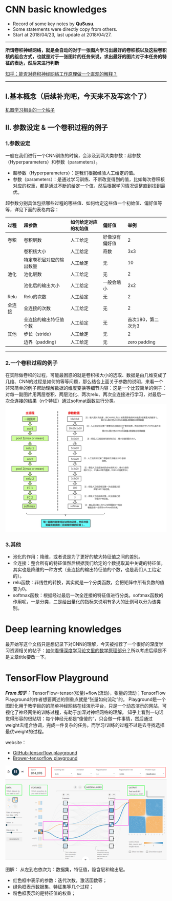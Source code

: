 CNN basic knowledges
==========
- Record of some key notes by **QuSusu**.
- Some statements were directly copy from others.
- Start at 2018/04/23, last update at 2018/04/27.

----
**所谓卷积神经网络，就是会自动的对于一张图片学习出最好的卷积核以及这些卷积核的组合方式，也就是对于一张图片的任务来说，求出最好的图片对于本任务的特征的表达，然后来进行判断** 

[知乎：能否对卷积神经网络工作原理做一个直观的解释？](https://www.zhihu.com/question/39022858)

---

## I.基本概念（后续补充吧，今天来不及写这个了）
[机器学习相关的一个帖子](http://nooverfit.com/wp/category/cnn/)

## II. 参数设定 & 一个卷积过程的例子
### 1.参数设定
一般在我们进行一个CNN训练的时候，会涉及到两大类参数：超参数（Hyperparameters）和参数（parameters）。
- 超参数（Hyperparameters）：是我们根据经验人工给定的值。
- 参数（parameters）：是通过学习训练、不断改变得到的值，比如每次卷积核对应的权重，都是通过不断的给定一个值，然后根据学习情况调整直到找到最优。

超参数分别具体包括哪些过程的哪些值、如何给定这些值一个初始值、偏好值等等，详见下面的表格内容：

|过程|超参数|如何给定对应的初始值|偏好值|举例||
|:---|:---|:---|:---|:---|---|
| 卷积 | 卷积层数 | 人工给定 | 好像没有偏好值 | 2||
|   | 卷积核大小 | 人工给定 | 奇数 | 3x3 ||
|   | 特定卷积层对应的输出数量 | 人工给定 | 无 | 10 ||
| 池化 | 池化层数 | 人工给定 | 无 | 2 ||
|   | 池化后的输出大小 | 人工给定 | 一般会缩小 | 2x2 ||
| Relu | Relu的次数 | 人工给定 | 无 | 2 ||
| 全连接 | 全连接的次数 | 人工给定 | 无 | 2 ||
|   | 全连接的输出特征值个数 | 人工给定 | 无 |首次180，第二次为3 ||
| 其他 | 步长（stride） | 人工给定 | 无 | 2 ||
|   | 边界（padding） | 人工给定 | 无 | zero padding ||

---

### 2.一个卷积过程的例子
在实际做卷积的过程，可能最困惑的就是卷积核大小的选取、数据是由几维变成了几维、CNN的过程是如何的等等问题，那么结合上面关于参数的说明，来看一个非常简单的例子帮助理解数据的维度变换等细节内容：这是一个比较简单的例子：对每一副图片用两层卷积、两层池化、两次relu、两次全连接进行学习，对最后一次全连接的结果（n个特征）通过softmat函数进行分类。
![一个卷积过程说明的例子](../../images/一个卷积过程说明的例子.png)

### 3.其他
- 池化的作用：降维，或者说是为了更好的放大特征值之间的差别。
- 全连接：整合所有的特征值然后根据我们给定的个数提取其中关键的特征值，其实也是降维的一种方式（全连接的输出特征值的个数，也是我们人工给定的）。
- relu函数：非线性的转换，其实就是一个分类函数，会把矩阵中所有负数的值变为0。 
- softmax函数：根据经过最后一次全连接的特征值进行分类。softmax函数的作用呢，一是分类，二是给出量化的指标来说明有多大的比例可以分为该类别。



Deep learning knowledges
========================
最开始写这个文档只是想记录下对CNN的理解，今天被推荐了一个很好的深度学习资源相关的帖子：[如何看懂深度学习论文里的数学原理部分？](https://www.zhihu.com/question/266533669/answer/377229055)所以考虑后续是不是文章title要改一下。



TensorFlow Playground
=====================
***From 知乎：***
TensorFlow=tensor(张量)+flow(流动)，张量的流动；TensorFlow Playground的作者想要阐述的侧重点就是“张量如何流动”的。
Playground是一个图形化用于教学目的的简单神经网络在线演示平台，只是一个动态演示的网站，可视化了神经网络的训练过程，有助于加深对神经网络的理解。
知乎上看到一句话觉得形容的很贴切：每个神经元都是“傻傻的”，只会做一件事情，然后通过weight去组合协调，完成一件复杂的任务。而学习/训练的过程不过是去寻找选择最优weight的过程。

website：
- [GitHub-tensorflow playground](https://github.com/tensorflow/playground)
- [Brower-tensorflow playground](http://playground.tensorflow.org/)

![页面使用演示图](../../images/TensorflowPlayground.PNG)

图解：
从左到右依次为：数据集，特征值，隐含层和输出层。
- 红色框中表示的参数：迭代次数，激活函数等；
- 绿色框表示数据集、特征集等几个过程；
- 粉色框表示的是特征值的权重；